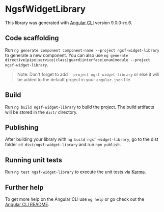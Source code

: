 # NgsfWidgetLibrary

This library was generated with [Angular CLI](https://github.com/angular/angular-cli) version 9.0.0-rc.6.

## Code scaffolding

Run `ng generate component component-name --project ngsf-widget-library` to generate a new component. You can also use `ng generate directive|pipe|service|class|guard|interface|enum|module --project ngsf-widget-library`.
> Note: Don't forget to add `--project ngsf-widget-library` or else it will be added to the default project in your `angular.json` file. 

## Build

Run `ng build ngsf-widget-library` to build the project. The build artifacts will be stored in the `dist/` directory.

## Publishing

After building your library with `ng build ngsf-widget-library`, go to the dist folder `cd dist/ngsf-widget-library` and run `npm publish`.

## Running unit tests

Run `ng test ngsf-widget-library` to execute the unit tests via [Karma](https://karma-runner.github.io).

## Further help

To get more help on the Angular CLI use `ng help` or go check out the [Angular CLI README](https://github.com/angular/angular-cli/blob/master/README.md).
